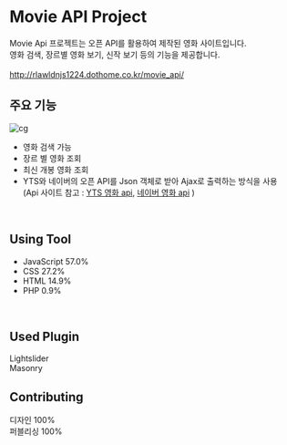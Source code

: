 # Movie API Project
Movie Api 프로젝트는 오픈 API를 활용하여 제작된 영화 사이트입니다.</br>
영화 검색, 장르별 영화 보기, 신작 보기 등의 기능을 제공합니다.</br>
</br>
http://rlawldnjs1224.dothome.co.kr/movie_api/
</br>


## 주요 기능
![cg](https://user-images.githubusercontent.com/77706798/111943223-56ff9b00-8b18-11eb-9c64-ce9e112d28a1.png)



- 영화 검색 가능</br>
- 장르 별 영화 조회</br>
- 최신 개봉 영화 조회</br>
- YTS와 네이버의 오픈 API를 Json 객체로 받아 Ajax로 출력하는 방식을 사용</br>
(Api 사이트 참고 : [YTS 영화 api](https://yts.mx/api), [네이버 영화 api](https://developers.naver.com/docs/search/movie/) )
</br>



## Using Tool
- JavaScript 57.0%
- CSS 27.2%
- HTML 14.9%
- PHP 0.9%
</br>


## Used Plugin
Lightslider</br>
Masonry
</br>

## Contributing
디자인 100%</br>
퍼블리싱 100%</br>

